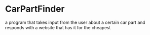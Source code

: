 # CarPartFinder
a program that takes input from the user about a certain car part and responds with a website that has it for the cheapest
